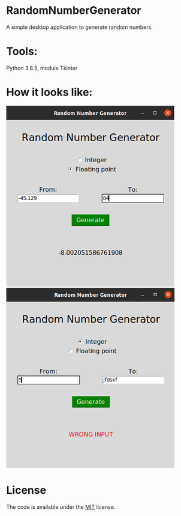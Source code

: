 # RandomNumberGenerator
A simple desktop application to generate random numbers.

# Tools:
Python 3.8.5, module Tkinter

# How it looks like:
![image01](images/screenshot_00.png)
![image02](images/screenshot_01.png)

# License
The code is available under the [MIT](LICENSE) license.
